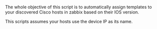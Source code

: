 The whole objective of this script is to automatically assign templates to your discovered Cisco hosts in zabbix based on their IOS version.

This scripts assumes your hosts use the device IP as its name.
